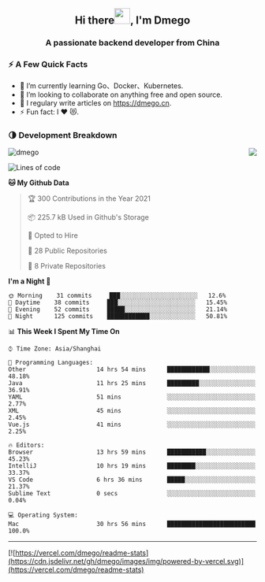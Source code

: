 <h2 align="center">Hi there<img src="https://cdn.jsdelivr.net/gh/dmego/images/img/Hi.gif" height="32" />, I'm Dmego </h2>
<h3 align="center">A passionate backend developer from China</h3>

### ⚡️ A Few Quick Facts

<ul>
    <li> 🌱 I’m currently learning Go、Docker、Kubernetes.</li>
    <li> 👯 I’m looking to collaborate on anything free and open source.</li>
    <li> 📝 I regulary write articles on <a href="https://dmego.cn">https://dmego.cn</a>.</li>
    <li> ⚡ Fun fact: I ❤️ 😻.</li>
</ul>

### 🌗 Development Breakdown

<img src="https://komarev.com/ghpvc/?username=dmego" alt="dmego" />

<img align="right" src="https://readme-stats-dmego.vercel.app/api?username=dmego&show_icons=true&icon_color=1573B3&hide_title=true&text_color=718096&bg_color=00000000&hide_border=true"/>

<!--START_SECTION:waka-->
![Lines of code](https://img.shields.io/badge/From%20Hello%20World%20I%27ve%20Written-242645%20lines%20of%20code-blue)

**🐱 My Github Data** 

> 🏆 300 Contributions in the Year 2021
 > 
> 📦 225.7 kB Used in Github's Storage 
 > 
> 💼 Opted to Hire
 > 
> 📜 28 Public Repositories 
 > 
> 🔑 8 Private Repositories  
 > 
**I'm a Night 🦉** 

```text
🌞 Morning    31 commits     ███░░░░░░░░░░░░░░░░░░░░░░   12.6% 
🌆 Daytime    38 commits     ███░░░░░░░░░░░░░░░░░░░░░░   15.45% 
🌃 Evening    52 commits     █████░░░░░░░░░░░░░░░░░░░░   21.14% 
🌙 Night      125 commits    ████████████░░░░░░░░░░░░░   50.81%

```


📊 **This Week I Spent My Time On** 

```text
⌚︎ Time Zone: Asia/Shanghai

💬 Programming Languages: 
Other                    14 hrs 54 mins      ████████████░░░░░░░░░░░░░   48.18% 
Java                     11 hrs 25 mins      █████████░░░░░░░░░░░░░░░░   36.91% 
YAML                     51 mins             ░░░░░░░░░░░░░░░░░░░░░░░░░   2.77% 
XML                      45 mins             ░░░░░░░░░░░░░░░░░░░░░░░░░   2.45% 
Vue.js                   41 mins             ░░░░░░░░░░░░░░░░░░░░░░░░░   2.25%

🔥 Editors: 
Browser                  13 hrs 59 mins      ███████████░░░░░░░░░░░░░░   45.23% 
IntelliJ                 10 hrs 19 mins      ████████░░░░░░░░░░░░░░░░░   33.37% 
VS Code                  6 hrs 36 mins       █████░░░░░░░░░░░░░░░░░░░░   21.37% 
Sublime Text             0 secs              ░░░░░░░░░░░░░░░░░░░░░░░░░   0.04%

💻 Operating System: 
Mac                      30 hrs 56 mins      █████████████████████████   100.0%

```


<!--END_SECTION:waka-->

---

[![https://vercel.com/dmego/readme-stats](https://cdn.jsdelivr.net/gh/dmego/images/img/powered-by-vercel.svg)](https://vercel.com/dmego/readme-stats)

